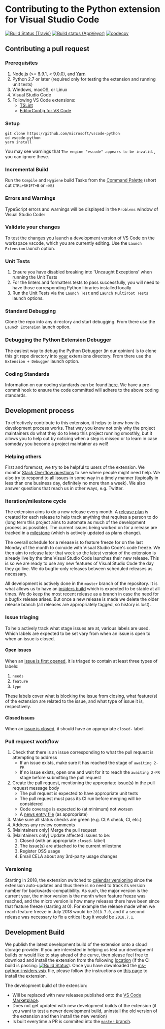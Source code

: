 # Contributing to the Python extension for Visual Studio Code

[![Build Status (Travis)](https://travis-ci.org/Microsoft/vscode-python.svg?branch=master)](https://travis-ci.org/Microsoft/vscode-python) [![Build status (AppVeyor)](https://ci.appveyor.com/api/projects/status/s0pt8d79gqw222j7?svg=true)](https://ci.appveyor.com/project/DonJayamanne/vscode-python-v3vd6) [![codecov](https://codecov.io/gh/Microsoft/vscode-python/branch/master/graph/badge.svg)](https://codecov.io/gh/Microsoft/vscode-python)



## Contributing a pull request

### Prerequisites

1. Node.js (>= 8.9.1, < 9.0.0), and [Yarn](https://yarnpkg.com/lang/en/docs/install/)
2. Python 2.7 or later (required only for testing the extension and running unit tests)
3. Windows, macOS, or Linux
4. Visual Studio Code
5. Following VS Code extensions:
    * [TSLint](https://marketplace.visualstudio.com/items?itemName=eg2.tslint)
    * [EditorConfig for VS Code](https://marketplace.visualstudio.com/items?itemName=EditorConfig.EditorConfig)

### Setup

```shell
git clone https://github.com/microsoft/vscode-python
cd vscode-python
yarn install
```

You may see warnings that ```The engine "vscode" appears to be invalid.```, you can ignore these.

### Incremental Build

Run the `Compile` and `Hygiene` build Tasks from the [Command Palette](https://code.visualstudio.com/docs/editor/tasks) (short cut `CTRL+SHIFT+B` or `⇧⌘B`)

### Errors and Warnings

TypeScript errors and warnings will be displayed in the `Problems` window of Visual Studio Code:

### Validate your changes

To test the changes you launch a development version of VS Code on the workspace vscode, which you are currently editing.
Use the `Launch Extension` launch option.

### Unit Tests

1. Ensure you have disabled breaking into 'Uncaught Exceptions' when running the Unit Tests
1. For the linters and formatters tests to pass successfully, you will need to have those corresponding Python libraries installed locally
1. Run the Unit Tests via the `Launch Test` and `Launch Multiroot Tests`  launch options.

### Standard Debugging

Clone the repo into any directory and start debugging.
From there use the `Launch Extension` launch option.

### Debugging the Python Extension Debugger

The easiest way to debug the Python Debugger (in our opinion) is to clone this git repo directory into [your](https://code.visualstudio.com/docs/extensions/install-extension#_your-extensions-folder) extensions directory.
From there use the ```Extension + Debugger``` launch option.

### Coding Standards

Information on our coding standards can be found [here](https://github.com/Microsoft/vscode-python/blob/master/CODING_STANDARDS.md).
We have a pre-commit hook to ensure the code committed will adhere to the above coding standards.

## Development process

To effectively contribute to this extension, it helps to know how its
development process works. That way you know not only why the
project maintainers do what they do to keep this project running
smoothly, but it allows you to help out by noticing when a step is
missed or to learn in case someday you become a project maintainer as
well!

### Helping others

First and foremost, we try to be helpful to users of the extension.
We monitor
[Stack Overflow questions](https://stackoverflow.com/questions/tagged/visual-studio-code+python)
to see where people might need help. We also try to respond to all
issues in some way in a timely manner (typically in less than one
business day, definitely no more than a week). We also answer
questions that reach us in other ways, e.g. Twitter.

### Iteration/milestone cycle

The extension aims to do a new release every month. A
[release plan](https://github.com/Microsoft/vscode-python/labels/release%20plan)
is created for each release to help track anything that requires a
person to do (long term this project aims to automate as much of the
development process as possible). The current issues being worked on
for a release are tracked in a
[milestone](https://github.com/Microsoft/vscode-python/milestones)
(which is actively updated as plans change).

The overall schedule for a release is to feature freeze for on the last
Monday of the month to coincide with Visual Studio Code's code freeze.
We then aim to release later that week so the latest version of the
extension is already live by the time Visual Studio Code launches
their new release. This is so we are ready to use any new features
of Visual Studio Code the day they go live. We do bugfix-only releases
between scheduled releases as necessary.

All development is actively done in the `master` branch of the
repository. It is what allows us to have an
[insiders build](#insiders-build) which is expected to be stable at
all times. We do keep the most recent release as a branch in case the
need for a bugfix release arises. But once a new release is made we
delete the older release branch (all releases are appropriately
tagged, so history is lost).

### Issue triaging

To help actively track what stage issues are at, various labels are
used. Which labels are expected to be set vary from when an issue is
open to when an issue is closed.

#### Open issues

When an
[issue is first opened](https://github.com/Microsoft/vscode-python/issues),
it is triaged to contain at least three types of labels:

1. `needs`
1. `feature`
1. `type`

These labels cover what is blocking the issue from closing, what
feature(s) of the extension are related to the issue, and what type of
issue it is, respectively.

#### Closed issues

When an
[issue is closed](https://github.com/Microsoft/vscode-python/issues?q=is%3Aissue+is%3Aclosed),
it should have an appropriate `closed-` label.

### Pull request workflow

1. Check that there is an issue corresponding to what the pull request
   is attempting to address
   * If an issue exists, make sure it has reached the stage of
     `awaiting 2-PR`
   * If no issue exists, open one and wait for it to reach the
     `awaiting 2-PR` stage before submitting the pull request
1. Create the pull request, mentioning the appropriate issue(s) in the
   pull request message body
   * The pull request is expected to have appropriate unit tests
   * The pull request must pass its CI run before merging will be
     considered
   * Code coverage is expected to (at minimum) not worsen
   * A [news entry file](https://github.com/Microsoft/vscode-python/tree/master/news) (as appropriate)
1. Make sure all status checks are green (e.g. CLA check, CI, etc.)
1. Address any review comments
1. [Maintainers only] Merge the pull request
1. [Maintainers only] Update affected issues to be:
   1. Closed (with an appropriate `closed-` label)
   1. The issue(s) are attached to the current milestone
   1. Register OSS usage
   1. Email CELA about any 3rd-party usage changes

### Versioning

Starting in 2018, the extension switched to
[calendar versioning](http://calver.org/) since the extension
auto-updates and thus there is no need to track its version
number for backwards-compatibility. As such, the major version
is the current year, the minor version is the month when feature
freeze was reached, and the micro version is how many releases there
have been since that feature freeze (starting at 0). For example
the release made when we reach feature freeze in July 2018
would be `2018.7.0`, and if a second release was necessary to fix a
critical bug it would be `2018.7.1`.

## Development Build

We publish the latest development
build of the extension onto a cloud storage provider.
If you are interested in helping us test our development builds or would like
to stay ahead of the curve, then please feel free to download and install the
extension from the following
[location](https://pvsc.blob.core.windows.net/extension-builds/ms-python-insiders.vsix)
(if the CI build is passing: [![Build Status](https://travis-ci.org/Microsoft/vscode-python.svg?branch=master)](https://travis-ci.org/Microsoft/vscode-python)).
Once you have downloaded the
[ms-python-insiders.vsix](https://pvsc.blob.core.windows.net/extension-builds/ms-python-insiders.vsix)
file, please follow the instructions on
[this page](https://code.visualstudio.com/docs/editor/extension-gallery#_install-from-a-vsix)
to install the extension.

The development build of the extension:

* Will be replaced with new releases published onto the
  [VS Code Marketplace](https://marketplace.visualstudio.com/VSCode).
* Does not get updated with new development builds of the extension (if you want to
  test a newer development build, uninstall the old version of the
  extension and then install the new version)
* Is built everytime a PR is commited into the [`master` branch](https://github.com/Microsoft/vscode-python).
